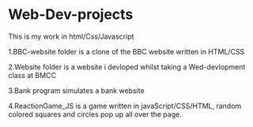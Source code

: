 # Web-Dev-projects
This is my work in html/Css/Javascript

1.BBC-website folder is a clone of the BBC website written in HTML/CSS

2.Website folder is a website i devloped whilst taking a Wed-devlopment class at BMCC

3.Bank program simulates a bank website

4.ReactionGame_JS is a game written in javaScript/CSS/HTML, random colored squares and circles pop up all over the page.
